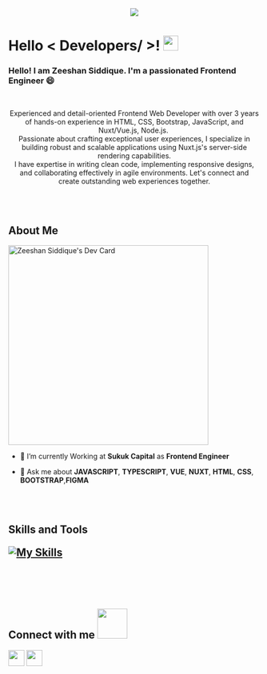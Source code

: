 <div align="center">
    <img src="https://lh3.googleusercontent.com/d/1W55c1p9QsftMSj-4ch3PBDPFYYswrfBC?authuser=0" />
</div>

<h1> Hello < Developers/ >! <img src = "https://raw.githubusercontent.com/MartinHeinz/MartinHeinz/master/wave.gif" width="30"> </h1>
<p align='center'>
</p>

### Hello! I am Zeeshan Siddique. I'm a passionated Frontend Engineer :smile:
<br>
<p align='center'>
    Experienced and detail-oriented Frontend Web Developer with over 3 years of hands-on experience in HTML, CSS, Bootstrap, JavaScript, and Nuxt/Vue.js, Node.js. 
    <br>
Passionate about crafting exceptional user experiences, I specialize in building robust and scalable applications using Nuxt.js's server-side rendering capabilities.
    <br>
I have expertise in writing clean code, implementing responsive designs, and collaborating effectively in agile environments. Let's connect and create outstanding web experiences together.
</p>

<br>
<br>

<h2> About Me</h2>

<a href="https://app.daily.dev/zeeshansiddique980"><img src="https://api.daily.dev/devcards/5609126511cd40a584459bb0102313b6.png?r=i0p" width="400" alt="Zeeshan Siddique's Dev Card"/></a>

- 🔭 I’m currently Working at <b>Sukuk Capital</b> as <b>Frontend Engineer</b>

- 💬 Ask me about **JAVASCRIPT**, **TYPESCRIPT**, **VUE**, **NUXT**, **HTML**, **CSS**, **BOOTSTRAP**,**FIGMA**

<br>
<br>

<h2> Skills and Tools 

[![My Skills](https://skillicons.dev/icons?i=vue,nuxtjs,vite,js,ts,html,css,sass,tailwind,bootstrap,webpack,figma,git,vscode&perline=8)](https://github.com/zee-shan000)

<br>
<br>

<h2> Connect with me <img src='https://raw.githubusercontent.com/ShahriarShafin/ShahriarShafin/main/Assets/handshake.gif' width="60"> </h2>
<a href = 'https://www.linkedin.com/in/zeeshan-siddique-980/'> <img width = '32px' align= 'center' src="https://raw.githubusercontent.com/rahulbanerjee26/githubAboutMeGenerator/main/icons/linked-in-alt.svg"/></a>
<a href = 'https://twitter.com/Zeeshan64957023'> <img width = '32px' align= 'center' src="https://raw.githubusercontent.com/rahulbanerjee26/githubAboutMeGenerator/main/icons/twitter.svg"/></a>
